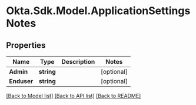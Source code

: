# Okta.Sdk.Model.ApplicationSettingsNotes

## Properties

Name | Type | Description | Notes
------------ | ------------- | ------------- | -------------
**Admin** | **string** |  | [optional] 
**Enduser** | **string** |  | [optional] 

[[Back to Model list]](../README.md#documentation-for-models) [[Back to API list]](../README.md#documentation-for-api-endpoints) [[Back to README]](../README.md)

